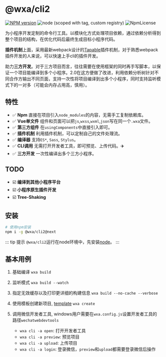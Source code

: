 # @wxa/cli2
[![NPM version](https://img.shields.io/npm/v/@wxa/cli2/next.svg)](https://www.npmjs.com/package/@wxa/cli2)
![node (scoped with tag, custom registry)](https://img.shields.io/badge/node-%3E%3D%208.0.0-brightgreen.svg?maxAge=2592000)
![NpmLicense](https://img.shields.io/npm/l/@wxa/cli2.svg)

为小程序开发定制的命令行工具。以模块化方式处理项目依赖，通过依赖分析得到整个项目的结构，在优化代码后最终生成目标小程序代码。

**插件机制**上面，采用最新webpack设计的[Tapable](https://github.com/webpack/tapable)插件机制，对于熟悉webpack插件开发的人来说，可以快速上手cli的插件开发。

助力**三方开发**。对于三方项目而言，往往需要在使用框架的同时再手写脚本，以保证一个项目能编译到多个小程序。2.0在这方便做了改进，利用依赖分析树针对不同合作方输出不同页面，支持一次性将项目编译到出多个小程序，同时支持监听模式下的一对多（可能会内存占用高，慎用）。

## 特性
- :white_check_mark: **Npm** 直接在项目引入`node_modules`的内容，无需手工复制依赖库。
- :white_check_mark: **Vue单文件** 组件和页面可以把`js`,`wxss`,`wxml`,`json`写在同一个`.wxa`文件。
- :white_check_mark: **第三方组件** 在`usingComponents`中直接引入即可。
- :white_check_mark: **插件机制** 利用插件机制，可以定制自己的文件处理流。
- :white_check_mark: **编译器** 支持`ES*`, `Sass`, `Stylus`。
- :white_check_mark: **CLI调用** 无需打开开发者工具，即可预览、上传代码。:airplane:
- :white_check_mark: **三方开发** 一次性编译出多个三方小程序。

## TODO
- :ballot_box_with_check: **编译到其他小程序平台** 
- :ballot_box_with_check: **小程序原生插件开发**
- :ballot_box_with_check: **Tree-Shaking**

## 安装
```bash
# 使用npm安装
npm i -g @wxa/cli2@next
```

::: tip 提示
`@wxa/cli2`运行在node环境中，先安装[node](https://nodejs.org/en/)。
:::

## 基本用例
1. 基础编译
`wxa build`

2. 监听模式
`wxa build --watch`

3. 指定无效缓存以及打印更详细的构建信息
`wxa build --no-cache --verbose`

4. 使用模板创建新项目, [template](https://github.com/Genuifx/wxa-templates)
`wxa create`

5. 调用微信开发者工具, windows用户需要在`wxa.config.js`设置开发者工具的路径`wechatwebdevtools`
    - `wxa cli -a open`: 打开开发者工具
    - `wxa cli -a preview`: 预览项目
    - `wxa cli -a upload`: 上传项目
    - `wxa cli -a login`: 登录微信，`preview`和`upload`都需要登录微信后操作
